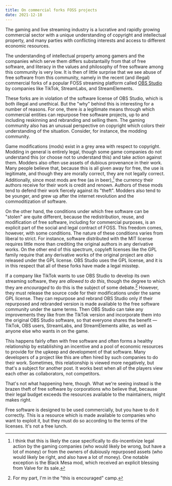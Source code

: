 ```yaml
---
title: On commercial forks FOSS projects
date: 2021-12-18
---
```


The gaming and live streaming industry is a lucrative and rapidly growing
commercial sector with a unique understanding of copyright and intellectual
property, and many parties with conflicting interests and access to different
economic resources.

The understanding of intellectual property among gamers and the companies which
serve them differs substantailly from that of free software, and literacy in the
values and philosophy of free software among this community is very low. It is
then of little surprise that we see abuse of free software from this community,
namely in the recent (and illegal) commercial forks of a popular FOSS streaming
platform called [OBS Studio] by companies like TikTok, StreamLabs, and
StreamElements.

[OBS Studio]: https://obsproject.com

These forks are in violation of the software license of OBS Studio, which is
both illegal and unethical. But the "why" behind this is interesting for a
number of reasons. For one, there *is* a legitimate means through which
commercial entities can repurpose free software projects, up to and including
reskinning and rebranding and selling them. The gaming community also has an
unusual perspective on copyright which colors their understanding of the
situation. Consider, for instance, the modding community.

Game modifications (mods) exist in a grey area with respect to copyright.
Modding in general is entirely legal, though some game companies do not
understand this (or choose not to understand this) and take action against them.
Modders also often use assets of dubious provenance in their work. Many people
believe that, because this is all given away for free, the use is legitimate,
and though they are morally correct, they are not legally correct. Additionally,
since most mods are free (as in beer),[^1] the currency their authors receive
for their work is credit and renown. Authors of these mods tend to defend their
work fiercely against its "theft". Modders also tend to be younger, and grew up
after the internet revolution and the commoditization of software.

[^1]: I think that this is likely the case specifically to dis-incentivize legal action by the gaming companies (who would likely be wrong, but have a lot of money) or from the owners of dubiously repurposed assets (who would likely be right, and also have a lot of money). One notable exception is the Black Mesa mod, which received an explicit blessing from Valve for its sale.

On the other hand, the conditions under which free software can be "stolen" are
quite different, because the redistribution, reuse, and modification of free
software, including for commercial purposes, is an explicit part of the social
and legal contract of FOSS. This freedom comes, however, with some conditions.
The nature of these conditions varies from liberal to strict. For instance,
software distributed with the MIT license requires little more than crediting
the original authors in any derivative works. On the other end of this spectrum,
copyleft licenses like the GPL family require that any derivative works of the
original project are *also* released under the GPL license. OBS Studio uses the
GPL license, and it is in this respect that all of these forks have made a legal
misstep.

If a company like TikTok wants to use OBS Studio to develop its own streaming
software, they are *allowed to do this*, though the degree to which they are
*encouraged* to do this is the subject of some debate.[^2] However, they must
release the source code for their modifications under the same GPL license. They
can repurpose and rebrand OBS Studio only if their repurposed and rebranded
version is made available to the free software community under the same terms.
Then OBS Studio can take any improvements they like from the TikTok version and
incorporate them into the original OBS Studio software, so that everyone shares
the benefit &mdash; TikTok, OBS users, StreamLabs, and StreamElements alike, as
well as anyone else who wants in on the game.

[^2]: For my part, I'm in the "this is encouraged" camp.

This happens fairly often with free software and often forms a healthy
relationship by establishing an incentive and a pool of economic resources to
provide for the upkeep and development of that software. Many developers of a
project like this are often hired by such companies to do their work. Sometimes,
this relationship is viewed more negatively, but that's a subject for another
post. It works best when all of the players view each other as collaborators,
not competitors.

That's not what happening here, though. What we're seeing instead is the brazen
theft of free software by corporations who believe that, because their legal
budget exceeds the resources available to the maintainers, might makes right.

Free software is designed to be used commercially, but you have to do it
correctly. This is a resource which is made available to companies who want to
exploit it, but they must do so according to the terms of the licenses. It's not
a free lunch.
